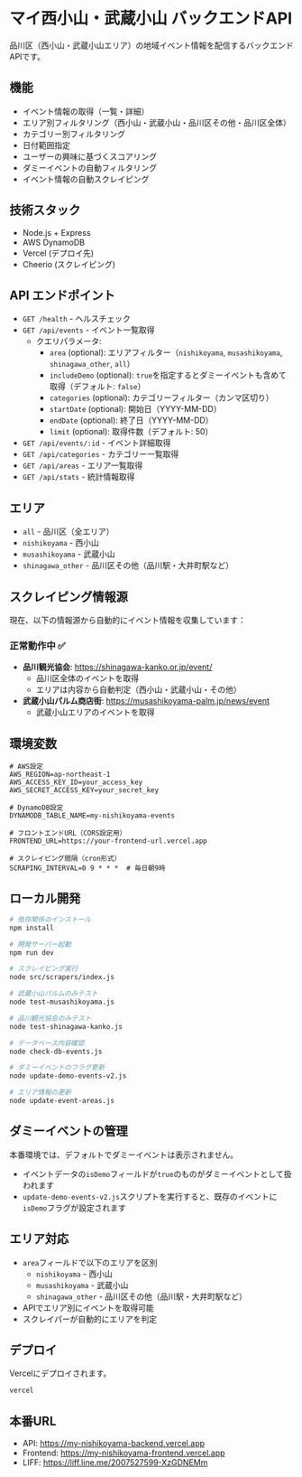 # マイ西小山・武蔵小山 バックエンドAPI

品川区（西小山・武蔵小山エリア）の地域イベント情報を配信するバックエンドAPIです。

## 機能

- イベント情報の取得（一覧・詳細）
- エリア別フィルタリング（西小山・武蔵小山・品川区その他・品川区全体）
- カテゴリー別フィルタリング
- 日付範囲指定
- ユーザーの興味に基づくスコアリング
- ダミーイベントの自動フィルタリング
- イベント情報の自動スクレイピング

## 技術スタック

- Node.js + Express
- AWS DynamoDB
- Vercel (デプロイ先)
- Cheerio (スクレイピング)

## API エンドポイント

- `GET /health` - ヘルスチェック
- `GET /api/events` - イベント一覧取得
  - クエリパラメータ:
    - `area` (optional): エリアフィルター（`nishikoyama`, `musashikoyama`, `shinagawa_other`, `all`）
    - `includeDemo` (optional): `true`を指定するとダミーイベントも含めて取得（デフォルト: `false`）
    - `categories` (optional): カテゴリーフィルター（カンマ区切り）
    - `startDate` (optional): 開始日（YYYY-MM-DD）
    - `endDate` (optional): 終了日（YYYY-MM-DD）
    - `limit` (optional): 取得件数（デフォルト: 50）
- `GET /api/events/:id` - イベント詳細取得
- `GET /api/categories` - カテゴリー一覧取得
- `GET /api/areas` - エリア一覧取得
- `GET /api/stats` - 統計情報取得

## エリア

- `all` - 品川区（全エリア）
- `nishikoyama` - 西小山
- `musashikoyama` - 武蔵小山
- `shinagawa_other` - 品川区その他（品川駅・大井町駅など）

## スクレイピング情報源

現在、以下の情報源から自動的にイベント情報を収集しています：

### 正常動作中 ✅
- **品川観光協会**: https://shinagawa-kanko.or.jp/event/
  - 品川区全体のイベントを取得
  - エリアは内容から自動判定（西小山・武蔵小山・その他）
- **武蔵小山パルム商店街**: https://musashikoyama-palm.jp/news/event
  - 武蔵小山エリアのイベントを取得

## 環境変数

```
# AWS設定
AWS_REGION=ap-northeast-1
AWS_ACCESS_KEY_ID=your_access_key
AWS_SECRET_ACCESS_KEY=your_secret_key

# DynamoDB設定
DYNAMODB_TABLE_NAME=my-nishikoyama-events

# フロントエンドURL（CORS設定用）
FRONTEND_URL=https://your-frontend-url.vercel.app

# スクレイピング間隔（cron形式）
SCRAPING_INTERVAL=0 9 * * *  # 毎日朝9時
```

## ローカル開発

```bash
# 依存関係のインストール
npm install

# 開発サーバー起動
npm run dev

# スクレイピング実行
node src/scrapers/index.js

# 武蔵小山パルムのみテスト
node test-musashikoyama.js

# 品川観光協会のみテスト
node test-shinagawa-kanko.js

# データベース内容確認
node check-db-events.js

# ダミーイベントのフラグ更新
node update-demo-events-v2.js

# エリア情報の更新
node update-event-areas.js
```

## ダミーイベントの管理

本番環境では、デフォルトでダミーイベントは表示されません。

- イベントデータの`isDemo`フィールドが`true`のものがダミーイベントとして扱われます
- `update-demo-events-v2.js`スクリプトを実行すると、既存のイベントに`isDemo`フラグが設定されます

## エリア対応

- `area`フィールドで以下のエリアを区別
  - `nishikoyama` - 西小山
  - `musashikoyama` - 武蔵小山
  - `shinagawa_other` - 品川区その他（品川駅・大井町駅など）
- APIでエリア別にイベントを取得可能
- スクレイパーが自動的にエリアを判定

## デプロイ

Vercelにデプロイされます。

```bash
vercel
```

## 本番URL

- API: https://my-nishikoyama-backend.vercel.app
- Frontend: https://my-nishikoyama-frontend.vercel.app
- LIFF: https://liff.line.me/2007527599-XzGDNEMm
